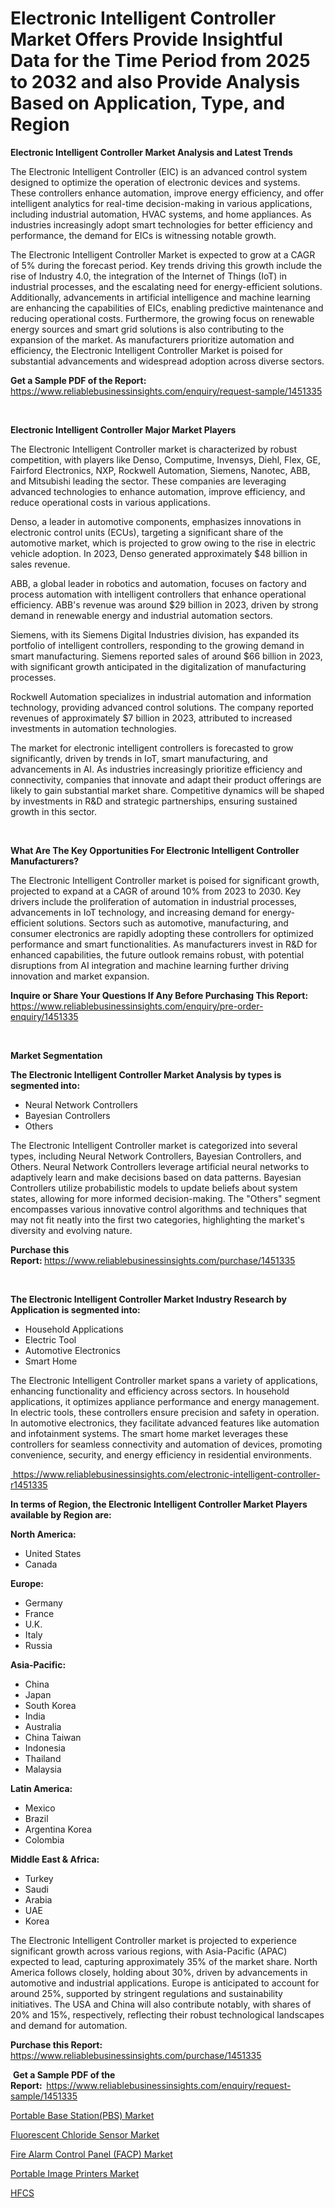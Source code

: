 <p><h1>Electronic Intelligent Controller Market Offers Provide Insightful Data for the Time Period from 2025 to 2032 and also Provide Analysis Based on Application, Type, and Region</h1></p><p><strong>Electronic Intelligent Controller Market Analysis and Latest Trends</strong></p>
<p><p>The Electronic Intelligent Controller (EIC) is an advanced control system designed to optimize the operation of electronic devices and systems. These controllers enhance automation, improve energy efficiency, and offer intelligent analytics for real-time decision-making in various applications, including industrial automation, HVAC systems, and home appliances. As industries increasingly adopt smart technologies for better efficiency and performance, the demand for EICs is witnessing notable growth.</p><p>The Electronic Intelligent Controller Market is expected to grow at a CAGR of 5% during the forecast period. Key trends driving this growth include the rise of Industry 4.0, the integration of the Internet of Things (IoT) in industrial processes, and the escalating need for energy-efficient solutions. Additionally, advancements in artificial intelligence and machine learning are enhancing the capabilities of EICs, enabling predictive maintenance and reducing operational costs. Furthermore, the growing focus on renewable energy sources and smart grid solutions is also contributing to the expansion of the market. As manufacturers prioritize automation and efficiency, the Electronic Intelligent Controller Market is poised for substantial advancements and widespread adoption across diverse sectors.</p></p>
<p><strong>Get a Sample PDF of the Report:&nbsp;</strong> <a href="https://www.reliablebusinessinsights.com/enquiry/request-sample/1451335?utm_campaign=39&utm_medium=2&utm_source=Github&utm_content=ia&utm_term=13022025&utm_id=electronic-intelligent-controller">https://www.reliablebusinessinsights.com/enquiry/request-sample/1451335</a></p>
<p>&nbsp;</p>
<p><strong>Electronic Intelligent Controller Major Market Players</strong></p>
<p><p>The Electronic Intelligent Controller market is characterized by robust competition, with players like Denso, Computime, Invensys, Diehl, Flex, GE, Fairford Electronics, NXP, Rockwell Automation, Siemens, Nanotec, ABB, and Mitsubishi leading the sector. These companies are leveraging advanced technologies to enhance automation, improve efficiency, and reduce operational costs in various applications.</p><p>Denso, a leader in automotive components, emphasizes innovations in electronic control units (ECUs), targeting a significant share of the automotive market, which is projected to grow owing to the rise in electric vehicle adoption. In 2023, Denso generated approximately $48 billion in sales revenue.</p><p>ABB, a global leader in robotics and automation, focuses on factory and process automation with intelligent controllers that enhance operational efficiency. ABB's revenue was around $29 billion in 2023, driven by strong demand in renewable energy and industrial automation sectors.</p><p>Siemens, with its Siemens Digital Industries division, has expanded its portfolio of intelligent controllers, responding to the growing demand in smart manufacturing. Siemens reported sales of around $66 billion in 2023, with significant growth anticipated in the digitalization of manufacturing processes.</p><p>Rockwell Automation specializes in industrial automation and information technology, providing advanced control solutions. The company reported revenues of approximately $7 billion in 2023, attributed to increased investments in automation technologies.</p><p>The market for electronic intelligent controllers is forecasted to grow significantly, driven by trends in IoT, smart manufacturing, and advancements in AI. As industries increasingly prioritize efficiency and connectivity, companies that innovate and adapt their product offerings are likely to gain substantial market share. Competitive dynamics will be shaped by investments in R&D and strategic partnerships, ensuring sustained growth in this sector.</p></p>
<p>&nbsp;</p>
<p><strong>What Are The Key Opportunities For Electronic Intelligent Controller Manufacturers?</strong></p>
<p><p>The Electronic Intelligent Controller market is poised for significant growth, projected to expand at a CAGR of around 10% from 2023 to 2030. Key drivers include the proliferation of automation in industrial processes, advancements in IoT technology, and increasing demand for energy-efficient solutions. Sectors such as automotive, manufacturing, and consumer electronics are rapidly adopting these controllers for optimized performance and smart functionalities. As manufacturers invest in R&D for enhanced capabilities, the future outlook remains robust, with potential disruptions from AI integration and machine learning further driving innovation and market expansion.</p></p>
<p><strong>Inquire or Share Your Questions If Any Before Purchasing This Report:</strong> <a href="https://www.reliablebusinessinsights.com/enquiry/pre-order-enquiry/1451335?utm_campaign=39&utm_medium=2&utm_source=Github&utm_content=ia&utm_term=13022025&utm_id=electronic-intelligent-controller">https://www.reliablebusinessinsights.com/enquiry/pre-order-enquiry/1451335</a></p>
<p>&nbsp;</p>
<p><strong>Market Segmentation</strong></p>
<p><strong>The Electronic Intelligent Controller Market Analysis by types is segmented into:</strong></p>
<p><ul><li>Neural Network Controllers</li><li>Bayesian Controllers</li><li>Others</li></ul></p>
<p><p>The Electronic Intelligent Controller market is categorized into several types, including Neural Network Controllers, Bayesian Controllers, and Others. Neural Network Controllers leverage artificial neural networks to adaptively learn and make decisions based on data patterns. Bayesian Controllers utilize probabilistic models to update beliefs about system states, allowing for more informed decision-making. The "Others" segment encompasses various innovative control algorithms and techniques that may not fit neatly into the first two categories, highlighting the market's diversity and evolving nature.</p></p>
<p><strong>Purchase this Report:&nbsp;</strong><a href="https://www.reliablebusinessinsights.com/purchase/1451335?utm_campaign=39&utm_medium=2&utm_source=Github&utm_content=ia&utm_term=13022025&utm_id=electronic-intelligent-controller">https://www.reliablebusinessinsights.com/purchase/1451335</a></p>
<p>&nbsp;</p>
<p><strong>The Electronic Intelligent Controller Market Industry Research by Application is segmented into:</strong></p>
<p><ul><li>Household Applications</li><li>Electric Tool</li><li>Automotive Electronics</li><li>Smart Home</li></ul></p>
<p><p>The Electronic Intelligent Controller market spans a variety of applications, enhancing functionality and efficiency across sectors. In household applications, it optimizes appliance performance and energy management. In electric tools, these controllers ensure precision and safety in operation. In automotive electronics, they facilitate advanced features like automation and infotainment systems. The smart home market leverages these controllers for seamless connectivity and automation of devices, promoting convenience, security, and energy efficiency in residential environments.</p></p>
<p><a href="https://www.reliablebusinessinsights.com/electronic-intelligent-controller-r1451335?utm_campaign=39&utm_medium=2&utm_source=Github&utm_content=ia&utm_term=13022025&utm_id=electronic-intelligent-controller">&nbsp;https://www.reliablebusinessinsights.com/electronic-intelligent-controller-r1451335</a></p>
<p><strong>In terms of Region, the Electronic Intelligent Controller Market Players available by Region are:</strong></p>
<p>
    <p> <strong> North America: </strong>
        <ul>
            <li>United States</li>
            <li>Canada</li>
        </ul>
        </p> 
    <p> <strong> Europe: </strong>
        <ul>
            <li>Germany</li>
            <li>France</li>
            <li>U.K.</li>
            <li>Italy</li>
            <li>Russia</li>
        </ul>
        </p> 
    <p> <strong> Asia-Pacific: </strong>
        <ul>
            <li>China</li>
            <li>Japan</li>
            <li>South Korea</li>
            <li>India</li>
            <li>Australia</li>
            <li>China Taiwan</li>
            <li>Indonesia</li>
            <li>Thailand</li>
            <li>Malaysia</li>
        </ul>
        </p> 
    <p> <strong> Latin America: </strong>
        <ul>
            <li>Mexico</li>
            <li>Brazil</li>
            <li>Argentina Korea</li>
            <li>Colombia</li>
        </ul>
        </p> 
    <p> <strong> Middle East & Africa: </strong>
        <ul>
            <li>Turkey</li>
            <li>Saudi</li>
            <li>Arabia</li>
            <li>UAE</li>
            <li>Korea</li>
        </ul>
    </p>
    </p>
<p><p>The Electronic Intelligent Controller market is projected to experience significant growth across various regions, with Asia-Pacific (APAC) expected to lead, capturing approximately 35% of the market share. North America follows closely, holding about 30%, driven by advancements in automotive and industrial applications. Europe is anticipated to account for around 25%, supported by stringent regulations and sustainability initiatives. The USA and China will also contribute notably, with shares of 20% and 15%, respectively, reflecting their robust technological landscapes and demand for automation.</p></p>
<p><strong>Purchase this Report: </strong><a href="https://www.reliablebusinessinsights.com/purchase/1451335?utm_campaign=39&utm_medium=2&utm_source=Github&utm_content=ia&utm_term=13022025&utm_id=electronic-intelligent-controller">https://www.reliablebusinessinsights.com/purchase/1451335</a></p>
<p>&nbsp;<strong>Get a Sample PDF of the Report:&nbsp;&nbsp;</strong><a href="https://www.reliablebusinessinsights.com/enquiry/request-sample/1451335?utm_campaign=39&utm_medium=2&utm_source=Github&utm_content=ia&utm_term=13022025&utm_id=electronic-intelligent-controller">https://www.reliablebusinessinsights.com/enquiry/request-sample/1451335</a></p>
<p><strong></strong></p>
<p><p><a href="https://github.com/joshuagarcia509/Market-Research-Report-List-1/blob/main/portable-base-stationpbs-market.md?utm_campaign=39&utm_medium=2&utm_source=Github&utm_content=ia&utm_term=13022025&utm_id=electronic-intelligent-controller">Portable Base Station(PBS) Market</a></p><p><a href="https://github.com/boyertrull4r/Market-Research-Report-List-1/blob/main/fluorescent-chloride-sensor-market.md?utm_campaign=39&utm_medium=2&utm_source=Github&utm_content=ia&utm_term=13022025&utm_id=electronic-intelligent-controller">Fluorescent Chloride Sensor Market</a></p><p><a href="https://github.com/tsiteymargat/Market-Research-Report-List-1/blob/main/fire-alarm-control-panel-facp-market.md?utm_campaign=39&utm_medium=2&utm_source=Github&utm_content=ia&utm_term=13022025&utm_id=electronic-intelligent-controller">Fire Alarm Control Panel (FACP) Market</a></p><p><a href="https://github.com/lillybosakoi/Market-Research-Report-List-1/blob/main/portable-image-printers-market.md?utm_campaign=39&utm_medium=2&utm_source=Github&utm_content=ia&utm_term=13022025&utm_id=electronic-intelligent-controller">Portable Image Printers Market</a></p><p><a href="https://github.com/laholand/Market-Research-Report-List-7/blob/main/883360436634.md?utm_campaign=39&utm_medium=2&utm_source=Github&utm_content=ia&utm_term=13022025&utm_id=electronic-intelligent-controller">HFCS</a></p></p>
